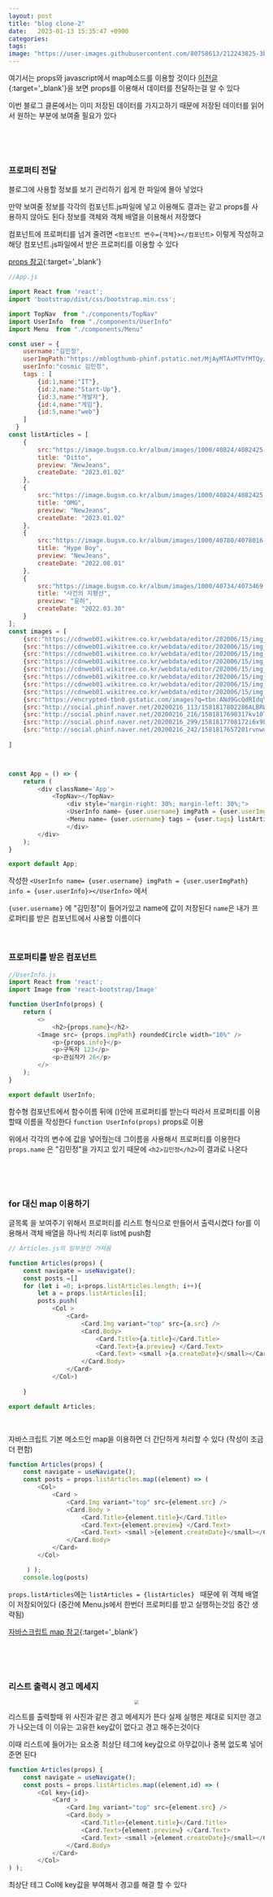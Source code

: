 ```yaml
---
layout: post
title: "blog clone-2"
date:   2023-01-13 15:35:47 +0900
categories:
tags: 
image: "https://user-images.githubusercontent.com/80758613/212243825-3bccec72-b168-405b-a224-6c6a9b5b2b43.png"
---
```


여기서는 props와 javascript에서 map메소드를 이용할 것이다 [이전글](https://minnnning.github.io/%EB%88%88%EC%86%A1%EC%9D%B4/2023/01/12/blog-clone-1.html){:target='_blank'}을 보면 props를 이용해서 데이터를 전달하는걸 알 수 있다

이번 블로그 클론에서는 이미 저장된 데이터를 가지고하기 때문에 저장된 데이터를 읽어서 원하는 부분에 보여줄 필요가 있다

&nbsp;

&nbsp;

### 프로퍼티 전달

블로그에 사용할 정보를 보기 관리하기 쉽게 한 파일에 몰아 넣었다

만약 보여줄 정보를 각각의 컴포넌트.js파일에 넣고 이용해도 결과는 같고 props를 사용하지 않아도 된다 정보를 객체와 객체 배열을 이용해서 저장했다

컴포넌트에 프로퍼티를 넘겨 줄려면 `<컴포넌트 변수={객체}></컴포넌트>` 이렇게 작성하고 해당 컴포넌트.js파일에서 받은 프로퍼티를 이용할 수 있다

[props 참고](https://minnnning.github.io/react/2023/01/07/components.html){:target='_blank'}

``` javascript
//App.js

import React from 'react';
import 'bootstrap/dist/css/bootstrap.min.css';

import TopNav  from "./components/TopNav"
import UserInfo  from "./components/UserInfo"
import Menu  from "./components/Menu"

const user = {
	username:"김민정",
	userImgPath:"https://mblogthumb-phinf.pstatic.net/MjAyMTAxMTVfMTQy/MDAxNjEwNzA3OTI5NTc5.cKTzFMOwZUp9VCfdW_Dg8kkPGU3sNmOZIHi6R_31HI8g.HNWQB0zojY4M8-VRSkAn0fhaXXdX4QulmXWmKxoiO04g.JPEG.41minit/1610707724432.jpg?type=w800",
	userInfo:"cosmic 김민정",
	tags : [
        {id:1,name:"IT"},
        {id:2,name:"Start-Up"},
        {id:3,name:"개발자"},
        {id:4,name:"게임"},
        {id:5,name:"web"}
    ]
  }
const listArticles = [
	{
		src:"https://image.bugsm.co.kr/album/images/1000/40824/4082425.jpg",
		title: "Ditto",
		preview: "NewJeans",
		createDate: "2023.01.02"
	},
	{
		src:"https://image.bugsm.co.kr/album/images/1000/40824/4082425.jpg",
		title: "OMG",
		preview: "NewJeans",
		createDate: "2023.01.02"
	},
	{
		src:"https://image.bugsm.co.kr/album/images/1000/40780/4078016.jpg",
		title: "Hype Boy",
		preview: "NewJeans",
		createDate: "2022.08.01"
	},
	{
		src:"https://image.bugsm.co.kr/album/images/1000/40734/4073469.jpg",
		title: "사건의 지평선",
		preview: "윤하",
		createDate: "2022.03.30"
	}
];
const images = [
	{src:"https://cdnweb01.wikitree.co.kr/webdata/editor/202006/15/img_20200615174427_99db5d6e.webp"},
	{src:"https://cdnweb01.wikitree.co.kr/webdata/editor/202006/15/img_20200615174438_f3d9b9fb.webp"},
	{src:"https://cdnweb01.wikitree.co.kr/webdata/editor/202006/15/img_20200615174444_232ea4f6.webp"},
	{src:"https://cdnweb01.wikitree.co.kr/webdata/editor/202006/15/img_20200615174446_f252d89e.webp"},
	{src:"https://cdnweb01.wikitree.co.kr/webdata/editor/202006/15/img_20200615174449_5d310f5a.webp"},
	{src:"https://cdnweb01.wikitree.co.kr/webdata/editor/202006/15/img_20200615174501_3f642b08.webp"},
	{src:"https://cdnweb01.wikitree.co.kr/webdata/editor/202006/15/img_20200615174605_9a071507.webp"},
	{src:"https://cdnweb01.wikitree.co.kr/webdata/editor/202006/15/img_20200615174516_44fe039e.webp"},
	{src:"https://encrypted-tbn0.gstatic.com/images?q=tbn:ANd9GcQdRIdqYTeuS_CFPVmxwgEwABCcqmB-82u0DQ&usqp=CAU"},
	{src:"http://social.phinf.naver.net/20200216_113/1581817802286ALBRW_JPEG/Screenshot_20200216-035456_Baidu.jpg?type=w710_1"},
	{src:"http://social.phinf.naver.net/20200216_216/1581817690317kv10T_JPEG/Screenshot_20200216-035019_Baidu.jpg?type=w710_1"},
	{src:"http://social.phinf.naver.net/20200216_299/1581817708172i6x9L_JPEG/Screenshot_20200216-035120_Baidu.jpg?type=w710_1"},
	{src:"http://social.phinf.naver.net/20200216_242/1581817657201rvnwu_JPEG/Screenshot_20200216-034841_Baidu.jpg?type=w710_1"}
	
]



const App = () => {
    return (
		<div className='App'>
			<TopNav></TopNav>
				<div style="margin-right: 30%; margin-left: 30%;">
				<UserInfo name= {user.username} imgPath = {user.userImgPath} info = {user.userInfo}></UserInfo>
				<Menu name= {user.username} tags = {user.tags} listArticles = {listArticles} images={images}></Menu>
				</div>
		</div>
	);
}

export default App;
```

작성한 `<UserInfo name= {user.username} imgPath = {user.userImgPath} info = {user.userInfo}></UserInfo>` 에서

`{user.username}` 에 "김민정"이 들어가있고 name에 값이 저장된다 `name`은 내가 프로퍼티를 받은 컴포넌트에서 사용할 이름이다

&nbsp;

### 프로퍼티를 받은 컴포넌트

``` js
//UserInfo.js
import React from 'react';
import Image from 'react-bootstrap/Image'

function UserInfo(props) {
	return (
		<>
			<h2>{props.name}</h2>
    	<Image src= {props.imgPath} roundedCircle width="10%" />
			<p>{props.info}</p>
			<p>구독자 123</p>
			<p>관심작가 26</p>
		</>
	);
}

export default UserInfo;
```

함수형 컴포넌트에서 함수이름 뒤에 ()안에 프로퍼티를 받는다 따라서 프로퍼티를 이용할때 이름을 작성한다 `function UserInfo(props)` props로 이용

위에서 각각의 변수에 값을 넣어줬는데 그이름을 사용해서 프로퍼티를 이용한다 `props.name` 은 "김민정"을 가지고 있기 때문에 `<h2>김민정</h2>`이 결과로 나온다

&nbsp;

&nbsp;

### for 대신 map 이용하기

글목록 을 보여주기 위해서 프로퍼티를 리스트 형식으로 만들어서 출력시켰다 for를 이용해서 객체 배열을 하나씩 처리후 list에 push함

``` js
// Articles.js의 일부분만 가져옴

function Articles(props) {
    const navigate = useNavigate();
    const posts =[]
    for (let i =0; i<props.listArticles.length; i++){
        let a = props.listArticles[i];
        posts.push(
            <Col >
                <Card>
                    <Card.Img variant="top" src={a.src} />
                    <Card.Body>
                        <Card.Title>{a.title}</Card.Title>
                        <Card.Text>{a.preview} </Card.Text>
                        <Card.Text> <small >{a.createDate}</small></Card.Text>
                    </Card.Body>
                </Card>
            </Col>)
               
    }

export default Articles;
```

&nbsp;

자바스크립트 기본 메소드인 map을 이용하면 더 간단하게 처리할 수 있다 (작성이 조금 더 편함)

``` js
function Articles(props) {
    const navigate = useNavigate();
    const posts = props.listArticles.map((element) => (
        <Col>
            <Card >
                <Card.Img variant="top" src={element.src} />
                <Card.Body >
                    <Card.Title>{element.title}</Card.Title>
                    <Card.Text>{element.preview} </Card.Text>
                    <Card.Text> <small >{element.createDate}</small></Card.Text>
                </Card.Body>
            </Card>
        </Col>

     ) );
    console.log(posts)
```

`props.listArticles`에는 `listArticles = {listArticles} ` 때문에 위 객체 배열이 저장되어있다 (중간에 Menu.js에서 한번더 프로퍼티를 받고 실행하는것임 중간 생략됨)

[자바스크립트 map 참고](https://minnnning.github.io/%EC%9E%90%EB%B0%94%EC%8A%A4%ED%81%AC%EB%A6%BD%ED%8A%B8/2023/01/11/map.html){:target='_blank'}

&nbsp;

 &nbsp;

### 리스트 출력시 경고 메세지

<center>
<img src="https://user-images.githubusercontent.com/80758613/212243825-3bccec72-b168-405b-a224-6c6a9b5b2b43.png" style="zoom:50%;">
</center>

리스트를 출력할때 위 사진과 같은 경고 메세지가 뜬다 실제 실행은 제대로 되지만 경고가 나오는데 이 이유는 고유한 key값이 없다고 경고 해주는것이다

이때 리스트에 들어가는 요소중 최상단 테그에 key값으로 아무값이나 중복 없도록 넣어준면 된다

``` js
function Articles(props) {
    const navigate = useNavigate();
    const posts = props.listArticles.map((element,id) => (
        <Col key={id}>
            <Card >
                <Card.Img variant="top" src={element.src} />
                <Card.Body >
                    <Card.Title>{element.title}</Card.Title>
                    <Card.Text>{element.preview} </Card.Text>
                    <Card.Text> <small >{element.createDate}</small></Card.Text>
                </Card.Body>
            </Card>
        </Col>
) );
```

최상단 테그 Col에 key값을 부여해서 경고를 해결 할 수 있다
